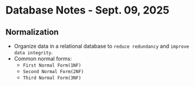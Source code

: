 # Database Notes - Sept. 09, 2025

## Normalization

- Organize data in a relational database to `reduce redundancy` and `improve data integrity`.
- Common normal forms:
  - `First Normal Form(1NF)`
  - `Second Normal Form(2NF)`
  - `Third Normal Form(3NF)`
